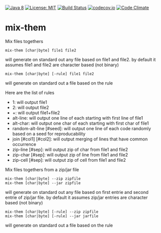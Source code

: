 [![Java 8](https://img.shields.io/badge/java-8-blue.svg)](http://java.oracle.com) [![License: MIT](https://img.shields.io/badge/License-MIT-yellow.svg)](https://opensource.org/licenses/MIT) [![Build Status](https://travis-ci.org/Innovimax-SARL/mix-them.svg?branch=master)](https://travis-ci.org/Innovimax-SARL/mix-them)
[![codecov.io](https://codecov.io/github/Innovimax-SARL/mix-them/coverage.svg?branch=master)](https://codecov.io/github/Innovimax-SARL/mix-them?branch=master)
[![Code Climate](https://codeclimate.com/github/Innovimax-SARL/mix-them/badges/gpa.svg)](https://codeclimate.com/github/Innovimax-SARL/mix-them)
# mix-them
Mix files togethers


    mix-them [char|byte] file1 file2 
 
  will generate on standard out any file based on file1 and file2.
  by default it assumes file1 and file2 are character based (not binary)
  
    mix-them [char|byte] [-rule] file1 file2
  
  will generate on standard out a file based on the rule
  
  Here are the list of rules
  - 1: will output file1
  - 2: will output file2
  - +: will output file1+file2
  - alt-line: will output one line of each starting with first line of file1
  - alt-char: will output one char of each starting with first char of file1
  - random-alt-line [#seed]: will output one line of each code randomly based on a seed for reproducability
  - join [#col1] [#col2]: will output merging of lines that have common occurrence
  - zip-line [#sep]: will output zip of char from file1 and file2 
  - zip-char [#sep]: will output zip of line from file1 and file2 
  - zip-cell [#sep]: will output zip of cell from file1 and file2 

Mix files togethers from a zip/jar file

    mix-them [char|byte] --zip zipfile 
    mix-them [char|byte] --jar zipfile 
  
  will generate on standard out any file based on first entrie and second entrie of zip/jar file.
  by default it assumes zip/jar entries are character based (not binary)
  
    mix-them [char|byte] [-rule] --zip zipfile
    mix-them [char|byte] [-rule] --jar jarfile
  
  will generate on standard out a file based on the rule
